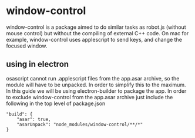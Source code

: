 # window-control

window-control is a package aimed to do similar tasks as robot.js (without mouse control) but without the compiling of external C++ code.
On mac for example, window-control uses applescript to send keys, and change the focused window.

## using in electron

osascript cannot run .applescript files from the app.asar archive, so the module will have to be unpacked. 
In order to simplify this to the maximum. In this guide we will be using electron-builder to package the app.
In order to exclude window-control from the app.asar archive just include the following in the top level of package.json

```
"build": {
    "asar": true,
    "asarUnpack": "node_modules/window-control/**/*"
}
 ```
